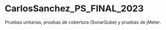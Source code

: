 # CarlosSanchez_PS_FINAL_2023
Pruebas unitarias, pruebas de cobertura (SonarQube) y pruebas de jMeter.
